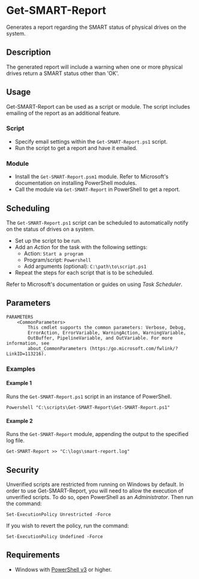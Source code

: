 # Get-SMART-Report
Generates a report regarding the SMART status of physical drives on the system.

## Description
The generated report will include a warning when one or more physical drives return a SMART status other than 'OK'.

## Usage
Get-SMART-Report can be used as a script or module. The script includes emailing of the report as an additional feature.

### Script
* Specify email settings within the `Get-SMART-Report.ps1` script.
* Run the script to get a report and have it emailed.

### Module
* Install the `Get-SMART-Report.psm1` module. Refer to Microsoft's documentation on installing PowerShell modules.
* Call the module via `Get-SMART-Report` in PowerShell to get a report.

## Scheduling
The `Get-SMART-Report.ps1` script can be scheduled to automatically notify on the status of drives on a system.
* Set up the script to be run.
* Add an *Action* for the task with the following settings:
  * Action: `Start a program`
  * Program/script: `Powershell`
  * Add arguments (optional): `C:\path\to\script.ps1`
* Repeat the steps for each script that is to be scheduled.

Refer to Microsoft's documentation or guides on using *Task Scheduler*.

## Parameters

```
PARAMETERS
    <CommonParameters>
        This cmdlet supports the common parameters: Verbose, Debug,
        ErrorAction, ErrorVariable, WarningAction, WarningVariable,
        OutBuffer, PipelineVariable, and OutVariable. For more information, see
        about_CommonParameters (https:/go.microsoft.com/fwlink/?LinkID=113216).
```

### Examples

#### Example 1
Runs the `Get-SMART-Report.ps1` script in an instance of PowerShell.

```
Powershell "C:\scripts\Get-SMART-Report\Get-SMART-Report.ps1"
```

#### Example 2
Runs the `Get-SMART-Report` module, appending the output to the specified log file.

```
Get-SMART-Report >> "C:\logs\smart-report.log"
```

## Security
Unverified scripts are restricted from running on Windows by default. In order to use Get-SMART-Report, you will need to allow the execution of unverified scripts. To do so, open PowerShell as an *Administrator*. Then run the command:

```
Set-ExecutionPolicy Unrestricted -Force
```

If you wish to revert the policy, run the command:

```
Set-ExecutionPolicy Undefined -Force
```

## Requirements
* Windows with <a href="https://github.com/PowerShell/PowerShell#get-powershell" target="_blank" title="PowerShell">PowerShell v3</a> or higher.